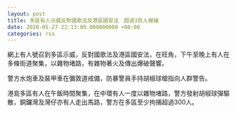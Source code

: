 ```yaml
---
layout: post
title: 多區有人示威反對國歌法及港區國安法　超過3百人被捕
date: 2020-05-27 22:13:09.000000000 +08:00
categories: rss
---
```


網上有人號召到多區示威，反對國歌法及港區國安法，在旺角，下午至晚上有人在多條街道聚集，以雜物堵路，有雜物著火及傳出爆破聲響。

警方水炮車及裝甲車在彌敦道戒備，防暴警員手持胡椒球槍指向人群警告。

港島多區有人在午飯時間聚集，在中環有人一度以雜物堵路，警方發射胡椒球彈驅散，銅鑼灣及灣仔亦有人走出馬路，警方在多區至少拘捕超過300人。
